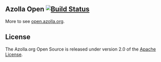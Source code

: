 ## Azolla Open [![Build Status](https://travis-ci.org/Azollas/org.azolla.open.kwt.png?branch=mirror)](https://travis-ci.org/Azollas/org.azolla.open.kwt) 
More to see [open.azolla.org][].

## License
The Azolla.org Open Source is released under version 2.0 of the [Apache License][].

[open.azolla.org]: http://open.azolla.org/
[Apache License]: http://www.apache.org/licenses/LICENSE-2.0
